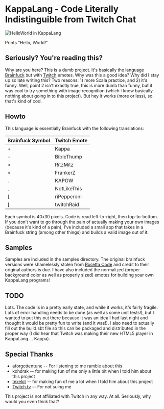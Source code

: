 # KappaLang - Code Literally Indistinguible from Twitch Chat

![HelloWorld in KappaLang](http://i.imgur.com/xlJvQJn.png)

Prints "Hello, World!"

## Seriously?  You're reading this?

Why are you here?  This is a dumb project.  It's basically the language [Brainfuck](https://en.wikipedia.org/wiki/Brainfuck) but with [Twitch](http://twitch.tv) emotes.  Why was this a good idea?  Why did I stay up so late writing this?  Two reasons:  1) more Scala practice, and 2) it's funny.  Well, point 2 isn't exactly true, this is more dumb than funny, but it was cool to try something with image recognition (which I knew basically nothing about going in to this project).  But hey it works (more or less), so that's kind of cool.  

## Howto

This language is essentially Brainfuck with the following translations:

| Brainfuck Symbol | Twitch Emote |
|------------------|--------------|
|+|Kappa|
|-|BibleThump|
|<|RitzMitz|
|>|FrankerZ|
|.|KAPOW|
|,|NotLikeThis|
|\[|riPepperoni|
|]|twitchRaid|

Each symbol is 40x30 pixels.  Code is read left-to-right, then top-to-bottom.  If you don't want to go through the pain of actually making your own images (because it's kind of a pain), I've included a small app that takes in a Brainfuck string (among other things) and builds a valid image out of it.

## Samples

Samples are included in the samples directory.  The original brainfuck versions were shamelessly stolen from [Rosetta Code](http://rosettacode.org/) and credit to their original authors is due.  I have also included the normalized (proper background color as well as properly sized) emotes for building your own KappaLang programs!

## TODO

Lots.  The code is in a pretty early state, and while it works, it's fairly fragile.  Lots of error handling needs to be done (as well as some unit tests!), but I wanted to put this out there because it was an idea I had last night and thought it would be pretty fun to write (and it was!).  I also need to actually fill out the build.sbt file so this can be packaged and distributed in the proper way (I did hear that Twitch was making their new HTML5 player in KappaLang ... Kappa).

## Special Thanks

* [aforgottentune](https://twitter.com/aforgottentune) -- For listening to me ramble about this
* kohdrak -- for making fun of me only a little bit when I told him about this project
* [texelot](https://twitter.com/jpeddicord) -- for making fun of me a lot when I told him about this project
* [Twitch.tv](http://twitch.tv) -- For not suing me

This project is not affiliated with Twitch in any way.  At all.  Seriously, why would you even think that?

